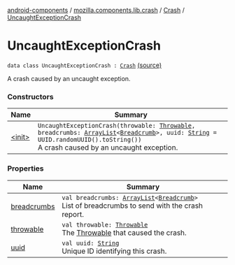 [android-components](../../../index.md) / [mozilla.components.lib.crash](../../index.md) / [Crash](../index.md) / [UncaughtExceptionCrash](./index.md)

# UncaughtExceptionCrash

`data class UncaughtExceptionCrash : `[`Crash`](../index.md) [(source)](https://github.com/mozilla-mobile/android-components/blob/master/components/lib/crash/src/main/java/mozilla/components/lib/crash/Crash.kt#L43)

A crash caused by an uncaught exception.

### Constructors

| Name | Summary |
|---|---|
| [&lt;init&gt;](-init-.md) | `UncaughtExceptionCrash(throwable: `[`Throwable`](https://kotlinlang.org/api/latest/jvm/stdlib/kotlin/-throwable/index.html)`, breadcrumbs: `[`ArrayList`](https://kotlinlang.org/api/latest/jvm/stdlib/kotlin.collections/-array-list/index.html)`<`[`Breadcrumb`](../../-breadcrumb/index.md)`>, uuid: `[`String`](https://kotlinlang.org/api/latest/jvm/stdlib/kotlin/-string/index.html)` = UUID.randomUUID().toString())`<br>A crash caused by an uncaught exception. |

### Properties

| Name | Summary |
|---|---|
| [breadcrumbs](breadcrumbs.md) | `val breadcrumbs: `[`ArrayList`](https://kotlinlang.org/api/latest/jvm/stdlib/kotlin.collections/-array-list/index.html)`<`[`Breadcrumb`](../../-breadcrumb/index.md)`>`<br>List of breadcrumbs to send with the crash report. |
| [throwable](throwable.md) | `val throwable: `[`Throwable`](https://kotlinlang.org/api/latest/jvm/stdlib/kotlin/-throwable/index.html)<br>The [Throwable](https://kotlinlang.org/api/latest/jvm/stdlib/kotlin/-throwable/index.html) that caused the crash. |
| [uuid](uuid.md) | `val uuid: `[`String`](https://kotlinlang.org/api/latest/jvm/stdlib/kotlin/-string/index.html)<br>Unique ID identifying this crash. |
